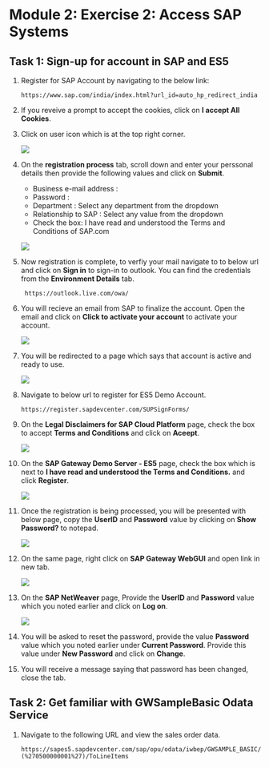 # Module 2: Exercise 2: Access SAP Systems

## Task 1: Sign-up for account in SAP and ES5

1. Register for SAP Account by navigating to the below link:

   ```
   https://www.sap.com/india/index.html?url_id=auto_hp_redirect_india
   ```

1. If you reveive a prompt to accept the cookies, click on **I accept All Cookies**.

1. Click on user icon which is at the top right corner.

   ![](https://github.com/CloudLabsAI-Azure/AIW-SAP-on-Azure/blob/main/media/M2-Ex2-sapaccount-1.png?raw=true)

1. On the **registration process** tab, scroll down and enter your perssonal details then provide the following values and click on **Submit**.
 
    - Business e-mail address : <inject key="AzureAdUserEmail"></inject>
    - Password : <inject key="AzureAdUserPassword"></inject> 
    - Department : Select any department from the dropdown
    - Relationship to SAP : Select any value from the dropdown
    - Check the box: I have read and understood the Terms and Conditions of SAP.com

   ![](https://github.com/CloudLabsAI-Azure/AIW-SAP-on-Azure/blob/main/media/M2-Ex2-sapaccount-2.png?raw=true)

1. Now registration is complete, to verfiy your mail navigate to to below url and click on **Sign in** to sign-in to outlook. You can find the credentials from the **Environment Details** tab.

   ```
    https://outlook.live.com/owa/
   ```
    
1. You will recieve an email from SAP to finalize the account. Open the email and click on **Click to activate your account** to activate your account.

   ![](https://github.com/CloudLabsAI-Azure/AIW-SAP-on-Azure/blob/main/media/M2-Ex2-sapaccount-3.png?raw=true)

1. You will be redirected to a page which says that account is active and ready to use.

   ![](https://github.com/CloudLabsAI-Azure/AIW-SAP-on-Azure/blob/main/media/M2-Ex2-sapaccount-4.png?raw=true)


1. Navigate to below url to register for ES5 Demo Account. 

   ```
   https://register.sapdevcenter.com/SUPSignForms/
   ```
   
1. On the **Legal Disclaimers for SAP Cloud Platform** page, check the box to accept **Terms and Conditions** and click on **Aceept**.

   ![](https://github.com/CloudLabsAI-Azure/AIW-SAP-on-Azure/blob/main/media/M2-Ex2-sapaccount-5.png?raw=true)

1. On the **SAP Gateway Demo Server - ES5** page, check the box which is next to **I have read and understood the Terms and Conditions.** and click **Register**.

   ![](https://github.com/CloudLabsAI-Azure/AIW-SAP-on-Azure/blob/main/media/M2-Ex2-sapaccount-6.png?raw=true)

1. Once the registration is being processed, you will be presented with below page, copy the **UserID** and **Password** value by clicking on **Show Password?** to notepad.

   ![](https://github.com/CloudLabsAI-Azure/AIW-SAP-on-Azure/blob/main/media/M2-Ex2-sapaccount-7.png?raw=true)

1. On the same page, right click on **SAP Gateway WebGUI** and open link in new tab. 

   ![](https://github.com/CloudLabsAI-Azure/AIW-SAP-on-Azure/blob/main/media/M2-Ex2-sapaccount-8.png?raw=true)

1. On the **SAP NetWeaver** page, Provide the **UserID** and **Password** value which you noted earlier and click on **Log on**.

   ![](https://github.com/CloudLabsAI-Azure/AIW-SAP-on-Azure/blob/main/media/M2-Ex2-sapaccount-9.png?raw=true)

1. You will be asked to reset the password, provide the value **Password** value which you noted earlier under **Current Password**. Provide this value <inject key="AzureAdUserPassword"></inject> under **New Password** and click on **Change**.

1. You will receive a message saying that password has been changed, close the tab.

## Task 2: Get familiar with GWSampleBasic Odata Service

1. Navigate to the following URL and view the sales order data.

    ```
    https://sapes5.sapdevcenter.com/sap/opu/odata/iwbep/GWSAMPLE_BASIC/SalesOrderSet?(%270500000001%27)/ToLineItems
    ```
    

